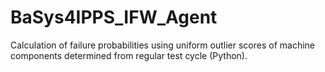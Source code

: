 # BaSys4IPPS_IFW_Agent
Calculation of failure probabilities using uniform outlier scores of machine components determined from regular test cycle (Python).
